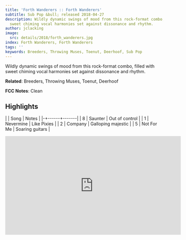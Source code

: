 ```yaml
---
title: 'Forth Wanderers :: Forth Wanderers'
subtitle: Sub Pop &bull; released 2018-04-27
description: Wildly dynamic swings of mood from this rock-format combo, filled with
  sweet chiming vocal harmonies set against dissonance and rhythm.
author: jclacking
image:
  src: details/2018/forth_wanderers.jpg
index: Forth Wanderers, Forth Wanderers
tags: ''
keywords: Breeders, Throwing Muses, Toenut, Deerhoof, Sub Pop
---
```

Wildly dynamic swings of mood from this rock-format combo, filled with sweet chiming vocal harmonies set against dissonance and rhythm.<!--more-->

**Related**: Breeders, Throwing Muses, Toenut, Deerhoof

**FCC Notes**: Clean

## Highlights

| | Song | Notes |
|-+------+-------|
| 8 | Saunter | Out of control |
| 1 | Nevermine | Like Pixies |
| 2 | Company | Galloping majestic |
| 5 | Not For Me | Soaring guitars |

<div class="tlo-detail-video"><iframe width="560" height="315" src="https://www.youtube.com/embed/X53IkGOQs0A" frameborder="0" allow="autoplay; encrypted-media" allowfullscreen></iframe></div>

